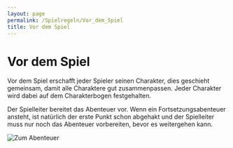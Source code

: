 ```yaml
---
layout: page
permalink: /Spielregeln/Vor_dem_Spiel
title: Vor dem Spiel
---
```


# Vor dem Spiel

Vor dem Spiel erschafft jeder Spieler seinen Charakter, dies geschieht gemeinsam, damit alle Charaktere gut zusammenpassen. Jeder Charakter wird dabei auf dem Charakterbogen festgehalten.

Der Spielleiter bereitet das Abenteuer vor. Wenn ein Fortsetzungsabenteuer ansteht, ist natürlich der erste Punkt schon abgehakt und der Spielleiter muss nur noch das Abenteuer vorbereiten, bevor es weitergehen kann.

<img alt="Zum Abenteuer" src="{{ site.baseurl }}/assets/images/illus/zumabenteuer.jpg"/>
